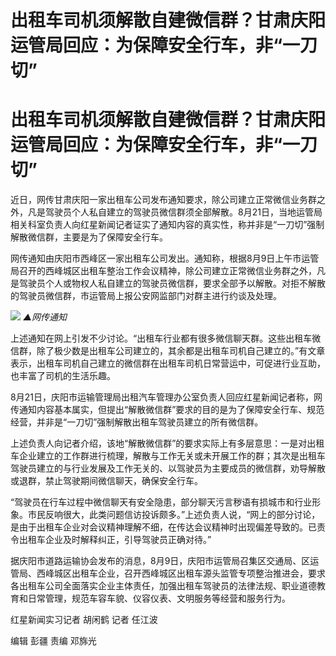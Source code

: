 # 出租车司机须解散自建微信群？甘肃庆阳运管局回应：为保障安全行车，非“一刀切”

# 出租车司机须解散自建微信群？甘肃庆阳运管局回应：为保障安全行车，非“一刀切”

近日，网传甘肃庆阳一家出租车公司发布通知要求，除公司建立正常微信业务群之外，凡是驾驶员个人私自建立的驾驶员微信群须全部解散。8月21日，当地运管局相关科室负责人向红星新闻记者证实了通知内容的真实性，称并非是“一刀切”强制解散微信群，主要是为了保障安全行车。

网传通知由庆阳市西峰区一家出租车公司发出。通知称，根据8月9日上午市运管局召开的西峰城区出租车整治工作会议精神，除公司建立正常微信业务群之外，凡是驾驶员个人或物权人私自建立的驾驶员微信群，要求全部予以解散。对拒不解散的驾驶员微信群，市运管局上报公安网监部门对群主进行约谈及处理。

![](https://inews.gtimg.com/om_bt/OOyZWeek3JJw1uSSUwTbXwY333L2ic3ZkBVTRlyqtN6a0AA/1000)
_▲网传通知_

上述通知在网上引发不少讨论。“出租车行业都有很多微信聊天群。这些出租车微信群，除了极少数是出租车公司建立的，其余都是出租车司机自己建立的。”有文章表示，出租车司机自己建立的微信群在出租车司机日常营运中，可促进行业互助，也丰富了司机的生活乐趣。

8月21日，庆阳市运输管理局出租汽车管理办公室负责人回应红星新闻记者称，网传通知内容基本属实，但提出“解散微信群”要求的目的是为了保障安全行车、规范经营，并非是“一刀切”强制解散出租车驾驶员建立的所有微信群。

上述负责人向记者介绍，该地“解散微信群”的要求实际上有多层意思：一是对出租车企业建立的工作群进行梳理，解散与工作无关或未开展工作的群；其次是出租车驾驶员建立的与行业发展及工作无关的、以驾驶员为主要成员的微信群，劝导解散或退群，禁止驾驶期间微信聊天，确保安全行车。

“驾驶员在行车过程中微信聊天有安全隐患，部分聊天污言秽语有损城市和行业形象。市民反响很大，此类问题信访投诉颇多。”上述负责人说，“网上的部分讨论，是由于出租车企业对会议精神理解不细，在传达会议精神时出现偏差导致的。已责令出租车企业及时解释纠正，引导驾驶员正确对待。”

据庆阳市道路运输协会发布的消息，8月9日，庆阳市运管局召集区交通局、区运管局、西峰城区出租车企业，召开西峰城区出租车源头监管专项整治推进会，要求各出租车公司全面落实企业主体责任，加强出租车驾驶员的法律法规、职业道德教育和日常管理，规范车容车貌、仪容仪表、文明服务等经营和服务行为。

红星新闻实习记者 胡闲鹤 记者 任江波

编辑 彭疆 责编 邓旆光

